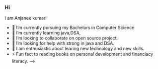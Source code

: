 ### Hi
I am Anjanee kumari
- 🔭 I’m  currently  pursuing my Bachelors in Computer Science
- 🌱 I’m currently learning java,DSA,
- 👯 I’m looking to collaborate on open source project.
- 🤔 I’m looking for help with strong  in java and DSA.
- 💬 I am enthusiastic about learing new technology and new skills.
- ⚡ Fun fact to reading books on personal development and financiacy literacy.
-->
